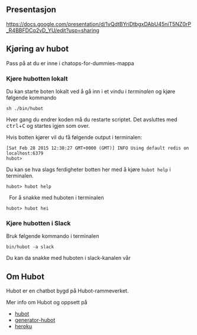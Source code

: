 ## Presentasjon 
https://docs.google.com/presentation/d/1vQdtBYriDtbgxDAbU45niT5NZ0rP_R4BBFDCq2vD_YU/edit?usp=sharing

## Kjøring av hubot

Pass på at du er inne i chatops-for-dummies-mappa

### Kjøre hubotten lokalt 
Du kan starte boten lokalt ved å gå inn i et vindu i *terminalen* og kjøre følgende kommando 

    sh ./bin/hubot
    
Hver gang du endrer koden må du restarte scriptet. Det avsluttes med <kbd>ctrl</kbd>+<kbd>C</kbd> og startes igjen som over.

Hvis botten kjører vil du få følgende output i terminalen:

    [Sat Feb 28 2015 12:38:27 GMT+0000 (GMT)] INFO Using default redis on localhost:6379
    hubot>

Du kan se hva slags ferdigheter botten her med å kjøre `hubot help` i terminalen.

    hubot> hubot help
   
For å snakke med huboten i terminalen
  
    hubot> hubot hei
    
### Kjøre hubotten i Slack
Bruk følgende kommando i terminalen 

    bin/hubot -a slack
    
Du kan da snakke med huboten i slack-kanalen vår  
    
## Om Hubot

Hubot er en chatbot bygd på Hubot-rammeverket.

Mer info om Hubot og oppsett på

- [hubot](http://hubot.github.com)
- [generator-hubot](https://github.com/github/generator-hubot)
- [heroku](http://www.heroku.com)





